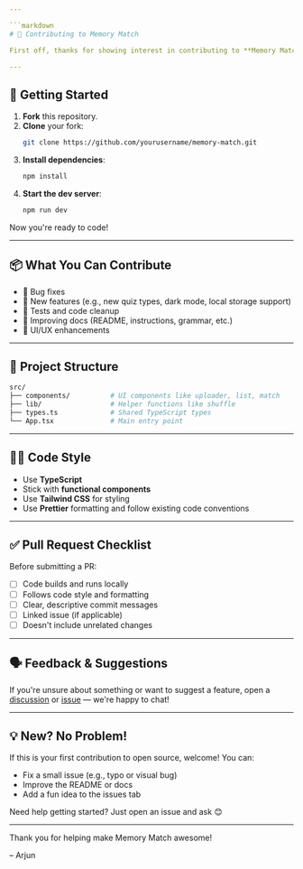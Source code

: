```yaml
---

```markdown
# 🤝 Contributing to Memory Match

First off, thanks for showing interest in contributing to **Memory Match** — every little bit helps make it better! Whether you're fixing a typo, suggesting a new feature, or building something cool, you're welcome here.

---
```


## 🚀 Getting Started

1. **Fork** this repository.
2. **Clone** your fork:
   ```bash
   git clone https://github.com/yourusername/memory-match.git
   ```
3. **Install dependencies**:
   ```bash
   npm install
   ```
4. **Start the dev server**:
   ```bash
   npm run dev
   ```

Now you're ready to code!

---

## 📦 What You Can Contribute

- 🐛 Bug fixes  
- 🌟 New features (e.g., new quiz types, dark mode, local storage support)  
- 🧪 Tests and code cleanup  
- 📝 Improving docs (README, instructions, grammar, etc.)  
- 🎨 UI/UX enhancements  

---

## 📄 Project Structure

```bash
src/
├── components/          # UI components like uploader, list, match
├── lib/                 # Helper functions like shuffle
├── types.ts             # Shared TypeScript types
└── App.tsx              # Main entry point
```

---

## 🧑‍💻 Code Style

- Use **TypeScript**
- Stick with **functional components**
- Use **Tailwind CSS** for styling
- Use **Prettier** formatting and follow existing code conventions

---

## ✅ Pull Request Checklist

Before submitting a PR:

- [ ] Code builds and runs locally
- [ ] Follows code style and formatting
- [ ] Clear, descriptive commit messages
- [ ] Linked issue (if applicable)
- [ ] Doesn't include unrelated changes

---

## 🗣️ Feedback & Suggestions

If you're unsure about something or want to suggest a feature, open a [discussion](https://github.com/yourusername/memory-match/discussions) or [issue](https://github.com/yourusername/memory-match/issues) — we're happy to chat!

---

## 💡 New? No Problem!

If this is your first contribution to open source, welcome! You can:

- Fix a small issue (e.g., typo or visual bug)
- Improve the README or docs
- Add a fun idea to the issues tab

Need help getting started? Just open an issue and ask 😊

---

Thank you for helping make Memory Match awesome!

– Arjun
```
